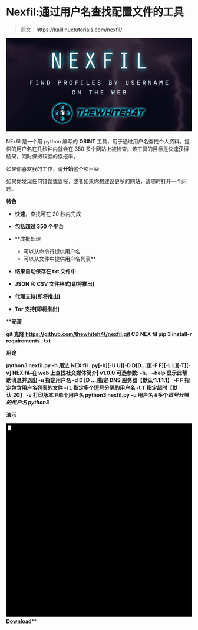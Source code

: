 # Nexfil:通过用户名查找配置文件的工具

> 原文：<https://kalilinuxtutorials.com/nexfil/>

[![Nexfil : OSINT Tool For Finding Profiles By Username](img/b7d0654229e5b6bc4261729d3319f878.png "Nexfil : OSINT Tool For Finding Profiles By Username")](https://1.bp.blogspot.com/-CmuFUCiAfEg/YOxOfD6gpwI/AAAAAAAAJ9w/BIaMHOBGpm4gu_iDukVLvYc0ptKydmCpwCLcBGAsYHQ/s760/68747470733a2f2f692e696d6775722e636f6d2f52656c6f3432582e6a7067.png)

NExfil 是一个用 python 编写的 **OSINT** 工具，用于通过用户名查找个人资料。提供的用户名在几秒钟内就会在 350 多个网站上被检查。该工具的目标是快速获得结果，同时保持较低的误报率。

如果你喜欢我的工作，请**开始**这个项目😀

如果你发现任何错误或误报，或者如果你想建议更多的网站，请随时打开一个问题。

**特色**

*   **快速**，查找可在 20 秒内完成
*   **包括超过 350 个平台**
*   **成批处理

    *   可以从命令行提供用户名
    *   可以从文件中提供用户名列表** 
*   **结果自动保存在 txt 文件中**
*   **JSON 和 CSV 文件格式[即将推出]**
*   **代理支持[即将推出]**
*   **Tor 支持[即将推出]**

 ****安装**

**git 克隆 https://github.com/thewhiteh4t/nexfil.git
CD NEX fil
pip 3 install-r requirements . txt**

**用途**

**python3 nexfil.py -h
用法:NEX fil . py[-h][-U U][-D D[D…]][-F F][-L L][-T][-v]
NEX fil–在 web 上查找社交媒体简介| v1.0.0
可选参数:
-h、 –help 显示此帮助消息并退出
-u 指定用户名
-d D [D …]指定 DNS 服务器【默认:1.1.1.1】
-F F 指定包含用户名列表的文件
-l L 指定多个逗号分隔的用户名
-t T 指定超时【默认:20】
-v 打印版本
#单个用户名
python3 nexfil.py -u 用户名
#多个*逗号分隔的用户名
python3***

**演示**

![](img/d21c1ad020cf8f51a91b1d8fcbc5f3d1.png)[**Download**](https://github.com/thewhiteh4t/nexfil)**